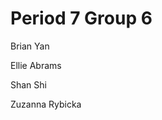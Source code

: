 Period 7 Group 6
================
<p>Brian Yan</p>
<p>Ellie Abrams</p>
<p>Shan Shi</p>
<p>Zuzanna Rybicka</p>